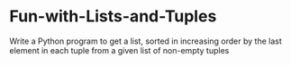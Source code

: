 # Fun-with-Lists-and-Tuples
Write a Python program to get a list, sorted in increasing order by the last element in each tuple from a given list of non-empty tuples
